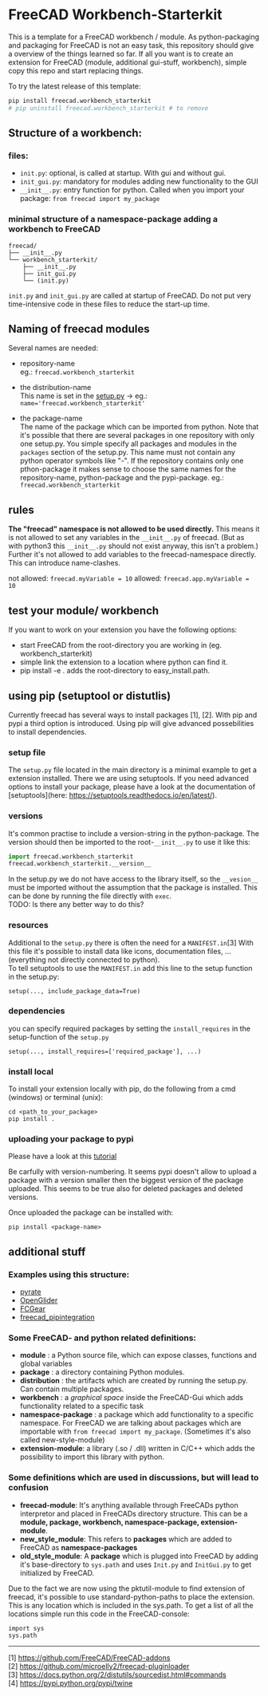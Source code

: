 # FreeCAD Workbench-Starterkit

This is a template for a FreeCAD workbench / module. As python-packaging and packaging for FreeCAD is not an easy task, this repository should give a overview of the things learned so far. If all you want is to create an extension for FreeCAD (module, additional gui-stuff, workbench), simple copy this repo and start replacing things.

To try the latest release of this template:
```bash
pip install freecad.workbench_starterkit
# pip uninstall freecad.workbench_starterkit # to remove
```

## Structure of a workbench:

### files:

- `init.py`: optional, is called at startup. With gui and without gui.
- `init_gui.py`: mandatory for modules adding new functionality to the GUI
- `__init__.py`: entry function for python. Called when you import your package: `from freecad import my_package`

### minimal structure of a namespace-package adding a workbench to FreeCAD

```
freecad/
├── __init__.py
└── workbench_starterkit/
    ├── __init__.py
    ├── init_gui.py
    └── (init.py)
```

`init.py` and `init_gui.py` are called at startup of FreeCAD. Do not put very time-intensive code in these files to reduce the start-up time.


## Naming of freecad modules

Several names are needed:
- repository-name   
eg.: `freecad.workbench_starterkit`

- the distribution-name  
This name is set in the [setup.py](setup.py) ->
eg.: `name='freecad.workbench_starterkit'`

- the package-name  
The name of the package which can be imported from python. Note that it's possible that there are several packages in one repository with only one setup.py. You simple specify all packages and modules in the `packages` section of the setup.py.
This name must not contain any python operator symbols like "-".
If the repository contains only one pthon-package it makes sense to choose the same names for the repository-name, python-package and the pypi-package.
eg.: `freecad.workbench_starterkit`


## rules

**The "freecad" namespace is not allowed to be used directly.** This means it is not allowed to set any variables in the `__init__.py` of freecad. (But as with python3 this `__init__.py` should not exist anyway, this isn't a problem.) Further it's not allowed to add variables to the freecad-namespace directly. This can introduce name-clashes.

not allowed: `freecad.myVariable = 10` allowed: `freecad.app.myVariable = 10`


## test your module/ workbench

If you want to work on your extension you have the following options:

- start FreeCAD from the root-directory you are working in (eg. workbench_starterkit)
- simple link the extension to a location where python can find it.
- pip install -e . adds the root-directory to easy_install.path.

## using pip (setuptool or distutlis)

Currently freecad has several ways to install packages [1], [2]. With pip and pypi a third option is introduced. Using pip will give advanced possebilities to install dependencies.

### setup file

The `setup.py` file located in the main directory is a minimal example to get a extension installed. There we are using setuptools. If you need advanced options to install your package, please have a look at the documentation of [setuptools](here: https://setuptools.readthedocs.io/en/latest/).

### versions

It's common practise to include a version-string in the python-package. The version should then be imported to the root-`__init__.py` to use it like this:

```python
import freecad.workbench_starterkit
freecad.workbench_starterkit.__version__
```

In the setup.py we do not have access to the library itself, so the `__vesion__` must be imported without the assumption that the package is installed. This can be done by running the file directly with `exec`.   
TODO: Is there any better way to do this?

### resources

Additional to the `setup.py` there is often the need for a `MANIFEST.in`[3] With this file it's possible to install data like icons, documentation files, ... (everything not directly connected to python).<br>
To tell setuptools to use the `MANIFEST.in` add this line to the setup function in the setup.py:

```
setup(..., include_package_data=True)
```

### dependencies

you can specify required packages by setting the `install_requires` in the setup-function of the `setup.py`

```
setup(..., install_requires=['required_package'], ...)
```

### install local

To install your extension locally with pip, do the following from a cmd (windows) or terminal (unix):

```
cd <path_to_your_package>
pip install .
```

### uploading your package to pypi

Please have a look at this [tutorial](https://pypi.python.org/pypi/twine)

Be carfully with version-numbering. It seems pypi doesn't allow to upload a package with a version smaller then the biggest version of the package uploaded. This seems to be true also for deleted packages and deleted versions.

Once uploaded the package can be installed with:

```
pip install <package-name>
```

## additional stuff

### Examples using this structure:

- [pyrate](https://github.com/mess42/pyrate)
- [OpenGlider](https://github.com/booya-at/OpenGlider)
- [FCGear](https://github.com/looooo/FCGear)
- [freecad_pipintegration](https://github.com/looooo/freecad_pipintegration)

### Some FreeCAD- and python related definitions:

- **module** : a Python source file, which can expose classes, functions and global variables
- **package** : a directory containing Python modules.
- **distribution** : the artifacts which are created by running the setup.py. Can contain multiple packages.
- **workbench** : a _graphical space_ inside the FreeCAD-Gui which adds functionality related to a specific task
- **namespace-package** : a package which add functionality to a specific namespace. For FreeCAD we are talking about packages which are importable with `from freecad import my_package`. (Sometimes it's also called new-style-module)
- **extension-module**: a library (.so / .dll) written in C/C++ which adds the possibility to import this library with python.

### Some definitions which are used in discussions, but will lead to confusion

- **freecad-module**: It's anything available through FreeCADs python interpretor and placed in FreeCADs directory structure. This can be a **module, package, workbench, namespace-package, extension-module**.
- **new_style_module**: This refers to **packages** which are added to FreeCAD as **namespace-packages**
- **old_style_module**: A **package** which is plugged into FreeCAD by adding it's base-directory to `sys.path` and uses `Init.py` and `InitGui.py` to get initialized by FreeCAD.

Due to the fact we are now using the pktutil-module to find extension of freecad, it's possible to use standard-python-paths to place the extension. This is any location which is included in the sys.path. To get a list of all the locations simple run this code in the FreeCAD-console:

```
import sys
sys.path
```

--------------------------------------------------------------------------------

[1] <https://github.com/FreeCAD/FreeCAD-addons><br>
[2] <https://github.com/microelly2/freecad-pluginloader><br>
[3] <https://docs.python.org/2/distutils/sourcedist.html#commands><br>
[4] <https://pypi.python.org/pypi/twine>
